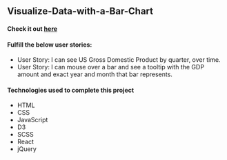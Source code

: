 ## Visualize-Data-with-a-Bar-Chart
#### Check it out [here](https://c0d0er.github.io/Visualize-Data-with-a-Bar-Chart/)

#### Fulfill the below user stories:
- User Story: I can see US Gross Domestic Product by quarter, over time.
- User Story: I can mouse over a bar and see a tooltip with the GDP amount and exact year and month that bar represents.

#### Technologies used to complete this project
- HTML
- CSS
- JavaScript
- D3
- SCSS
- React
- jQuery
